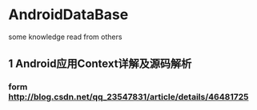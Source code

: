 # AndroidDataBase
some knowledge read from others
## 1 Android应用Context详解及源码解析
 ### form http://blog.csdn.net/qq_23547831/article/details/46481725
